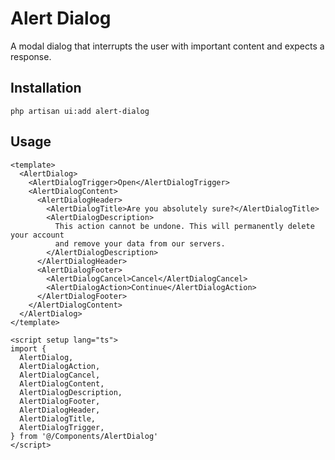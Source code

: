 # Alert Dialog

A modal dialog that interrupts the user with important content and expects a response.

<ComponentSource
  source="components/alert-dialog"
  primitive="https://www.reka-ui.com/docs/components/alert-dialog"
  ui="https://www.shadcn-vue.com/docs/components/alert-dialog.html"
/>

<ComponentPreview name="AlertDialog" />

## Installation

```shell
php artisan ui:add alert-dialog
```

## Usage

```vue
<template>
  <AlertDialog>
    <AlertDialogTrigger>Open</AlertDialogTrigger>
    <AlertDialogContent>
      <AlertDialogHeader>
        <AlertDialogTitle>Are you absolutely sure?</AlertDialogTitle>
        <AlertDialogDescription>
          This action cannot be undone. This will permanently delete your account
          and remove your data from our servers.
        </AlertDialogDescription>
      </AlertDialogHeader>
      <AlertDialogFooter>
        <AlertDialogCancel>Cancel</AlertDialogCancel>
        <AlertDialogAction>Continue</AlertDialogAction>
      </AlertDialogFooter>
    </AlertDialogContent>
  </AlertDialog>
</template>

<script setup lang="ts">
import {
  AlertDialog,
  AlertDialogAction,
  AlertDialogCancel,
  AlertDialogContent,
  AlertDialogDescription,
  AlertDialogFooter,
  AlertDialogHeader,
  AlertDialogTitle,
  AlertDialogTrigger,
} from '@/Components/AlertDialog'
</script>
```

